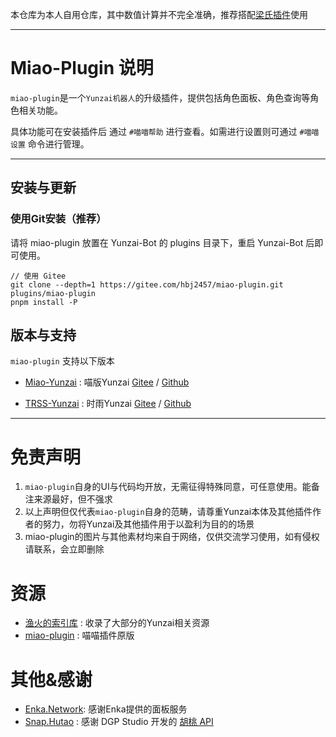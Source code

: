 
本仓库为本人自用仓库，其中数值计算并不完全准确，推荐搭配[梁氏插件](https://gitee.com/liangshi233/liangshi-calc)使用

---

# Miao-Plugin 说明

`miao-plugin`是一个`Yunzai机器人`的升级插件，提供包括角色面板、角色查询等角色相关功能。

具体功能可在安装插件后 通过 `#喵喵帮助` 进行查看。如需进行设置则可通过 `#喵喵设置` 命令进行管理。

---

## 安装与更新

### 使用Git安装（推荐）

请将 miao-plugin 放置在 Yunzai-Bot 的 plugins 目录下，重启 Yunzai-Bot 后即可使用。



```
// 使用 Gitee
git clone --depth=1 https://gitee.com/hbj2457/miao-plugin.git plugins/miao-plugin
pnpm install -P
```

## 版本与支持

`miao-plugin` 支持以下版本

* [Miao-Yunzai](https://gitee.com/yoimiya-kokomi/Miao-Yunzai) : 喵版Yunzai [Gitee](https://gitee.com/yoimiya-kokomi/Miao-Yunzai)
  / [Github](https://github.com/yoimiya-kokomi/Miao-Yunzai) 

* [TRSS-Yunzai](https://gitee.com/TimeRainStarSky/Yunzai) : 时雨Yunzai [Gitee](https://gitee.com/TimeRainStarSky/Yunzai)
  / [Github](https://github.com/TimeRainStarSky/Yunzai) 

---

# 免责声明

1. `miao-plugin`自身的UI与代码均开放，无需征得特殊同意，可任意使用。能备注来源最好，但不强求
2. 以上声明但仅代表`miao-plugin`自身的范畴，请尊重Yunzai本体及其他插件作者的努力，勿将Yunzai及其他插件用于以盈利为目的的场景
3. miao-plugin的图片与其他素材均来自于网络，仅供交流学习使用，如有侵权请联系，会立即删除

# 资源
* [渔火的索引库](https://gitee.com/yhArcadia/Yunzai-Bot-plugins-index) : 收录了大部分的Yunzai相关资源
* [miao-plugin](https://github.com/yoimiya-kokomi/miao-plugin) : 喵喵插件原版

# 其他&感谢

* [Enka.Network](https://enka.network/): 感谢Enka提供的面板服务
* [Snap.Hutao](https://hut.ao/) : 感谢 DGP Studio 开发的 [胡桃 API](https://github.com/DGP-Studio/Snap.Hutao.Server)

